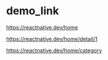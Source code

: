# demo_link

https://reactnative.dev/home

https://reactnative.dev/home/detail/1

https://reactnative.dev/home/category
